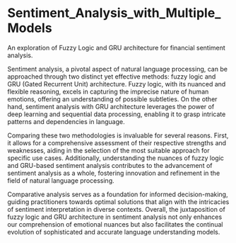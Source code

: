 # Sentiment_Analysis_with_Multiple_Models
An exploration of Fuzzy Logic and GRU architecture for financial sentiment analysis.

Sentiment analysis, a pivotal aspect of natural language processing, can be approached through two distinct yet effective methods: fuzzy logic and GRU (Gated Recurrent Unit) architecture. Fuzzy logic, with its nuanced and flexible reasoning, excels in capturing the imprecise nature of human emotions, offering an understanding of possible subtleties. On the other hand, sentiment analysis with GRU architecture leverages the power of deep learning and sequential data processing, enabling it to grasp intricate patterns and dependencies in language.

Comparing these two methodologies is invaluable for several reasons. First, it allows for a comprehensive assessment of their respective strengths and weaknesses, aiding in the selection of the most suitable approach for specific use cases. Additionally, understanding the nuances of fuzzy logic and GRU-based sentiment analysis contributes to the advancement of sentiment analysis as a whole, fostering innovation and refinement in the field of natural language processing.

Comparative analysis serves as a foundation for informed decision-making, guiding practitioners towards optimal solutions that align with the intricacies of sentiment interpretation in diverse contexts. Overall, the juxtaposition of fuzzy logic and GRU architecture in sentiment analysis not only enhances our comprehension of emotional nuances but also facilitates the continual evolution of sophisticated and accurate language understanding models.
